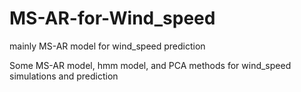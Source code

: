 # MS-AR-for-Wind_speed
mainly MS-AR model for wind_speed prediction

Some MS-AR model, hmm model, and PCA methods for wind_speed simulations and prediction
